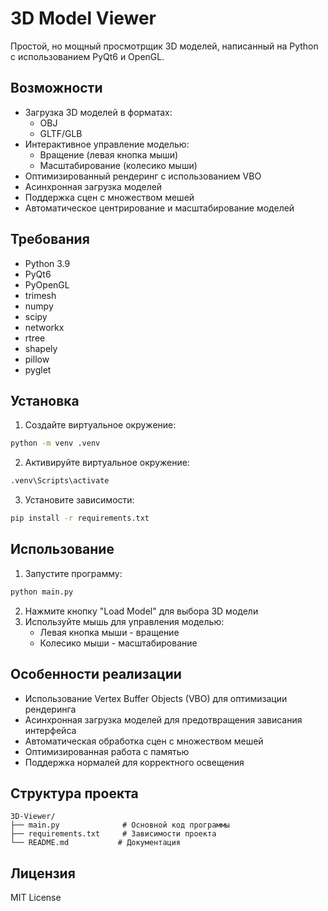 # 3D Model Viewer

Простой, но мощный просмотрщик 3D моделей, написанный на Python с использованием PyQt6 и OpenGL.

## Возможности

- Загрузка 3D моделей в форматах:
  - OBJ
  - GLTF/GLB
- Интерактивное управление моделью:
  - Вращение (левая кнопка мыши)
  - Масштабирование (колесико мыши)
- Оптимизированный рендеринг с использованием VBO
- Асинхронная загрузка моделей
- Поддержка сцен с множеством мешей
- Автоматическое центрирование и масштабирование моделей

## Требования

- Python 3.9
- PyQt6
- PyOpenGL
- trimesh
- numpy
- scipy
- networkx
- rtree
- shapely
- pillow
- pyglet

## Установка

1. Создайте виртуальное окружение:
```bash
python -m venv .venv
```

2. Активируйте виртуальное окружение:
```bash
.venv\Scripts\activate
```

3. Установите зависимости:
```bash
pip install -r requirements.txt
```

## Использование

1. Запустите программу:
```bash
python main.py
```

2. Нажмите кнопку "Load Model" для выбора 3D модели
3. Используйте мышь для управления моделью:
   - Левая кнопка мыши - вращение
   - Колесико мыши - масштабирование

## Особенности реализации

- Использование Vertex Buffer Objects (VBO) для оптимизации рендеринга
- Асинхронная загрузка моделей для предотвращения зависания интерфейса
- Автоматическая обработка сцен с множеством мешей
- Оптимизированная работа с памятью
- Поддержка нормалей для корректного освещения

## Структура проекта

```
3D-Viewer/
├── main.py              # Основной код программы
├── requirements.txt     # Зависимости проекта
└── README.md           # Документация
```

## Лицензия

MIT License 